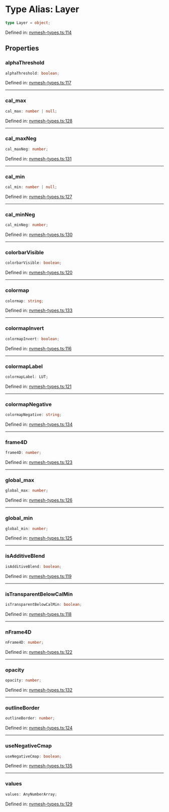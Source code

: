 # Type Alias: Layer

```ts
type Layer = object;
```

Defined in: [nvmesh-types.ts:114](https://github.com/thewtex/niivue/blob/main/packages/niivue/src/nvmesh-types.ts#L114)

## Properties

### alphaThreshold

```ts
alphaThreshold: boolean;
```

Defined in: [nvmesh-types.ts:117](https://github.com/thewtex/niivue/blob/main/packages/niivue/src/nvmesh-types.ts#L117)

---

### cal_max

```ts
cal_max: number | null;
```

Defined in: [nvmesh-types.ts:128](https://github.com/thewtex/niivue/blob/main/packages/niivue/src/nvmesh-types.ts#L128)

---

### cal_maxNeg

```ts
cal_maxNeg: number;
```

Defined in: [nvmesh-types.ts:131](https://github.com/thewtex/niivue/blob/main/packages/niivue/src/nvmesh-types.ts#L131)

---

### cal_min

```ts
cal_min: number | null;
```

Defined in: [nvmesh-types.ts:127](https://github.com/thewtex/niivue/blob/main/packages/niivue/src/nvmesh-types.ts#L127)

---

### cal_minNeg

```ts
cal_minNeg: number;
```

Defined in: [nvmesh-types.ts:130](https://github.com/thewtex/niivue/blob/main/packages/niivue/src/nvmesh-types.ts#L130)

---

### colorbarVisible

```ts
colorbarVisible: boolean;
```

Defined in: [nvmesh-types.ts:120](https://github.com/thewtex/niivue/blob/main/packages/niivue/src/nvmesh-types.ts#L120)

---

### colormap

```ts
colormap: string;
```

Defined in: [nvmesh-types.ts:133](https://github.com/thewtex/niivue/blob/main/packages/niivue/src/nvmesh-types.ts#L133)

---

### colormapInvert

```ts
colormapInvert: boolean;
```

Defined in: [nvmesh-types.ts:116](https://github.com/thewtex/niivue/blob/main/packages/niivue/src/nvmesh-types.ts#L116)

---

### colormapLabel

```ts
colormapLabel: LUT;
```

Defined in: [nvmesh-types.ts:121](https://github.com/thewtex/niivue/blob/main/packages/niivue/src/nvmesh-types.ts#L121)

---

### colormapNegative

```ts
colormapNegative: string;
```

Defined in: [nvmesh-types.ts:134](https://github.com/thewtex/niivue/blob/main/packages/niivue/src/nvmesh-types.ts#L134)

---

### frame4D

```ts
frame4D: number;
```

Defined in: [nvmesh-types.ts:123](https://github.com/thewtex/niivue/blob/main/packages/niivue/src/nvmesh-types.ts#L123)

---

### global_max

```ts
global_max: number;
```

Defined in: [nvmesh-types.ts:126](https://github.com/thewtex/niivue/blob/main/packages/niivue/src/nvmesh-types.ts#L126)

---

### global_min

```ts
global_min: number;
```

Defined in: [nvmesh-types.ts:125](https://github.com/thewtex/niivue/blob/main/packages/niivue/src/nvmesh-types.ts#L125)

---

### isAdditiveBlend

```ts
isAdditiveBlend: boolean;
```

Defined in: [nvmesh-types.ts:119](https://github.com/thewtex/niivue/blob/main/packages/niivue/src/nvmesh-types.ts#L119)

---

### isTransparentBelowCalMin

```ts
isTransparentBelowCalMin: boolean;
```

Defined in: [nvmesh-types.ts:118](https://github.com/thewtex/niivue/blob/main/packages/niivue/src/nvmesh-types.ts#L118)

---

### nFrame4D

```ts
nFrame4D: number;
```

Defined in: [nvmesh-types.ts:122](https://github.com/thewtex/niivue/blob/main/packages/niivue/src/nvmesh-types.ts#L122)

---

### opacity

```ts
opacity: number;
```

Defined in: [nvmesh-types.ts:132](https://github.com/thewtex/niivue/blob/main/packages/niivue/src/nvmesh-types.ts#L132)

---

### outlineBorder

```ts
outlineBorder: number;
```

Defined in: [nvmesh-types.ts:124](https://github.com/thewtex/niivue/blob/main/packages/niivue/src/nvmesh-types.ts#L124)

---

### useNegativeCmap

```ts
useNegativeCmap: boolean;
```

Defined in: [nvmesh-types.ts:135](https://github.com/thewtex/niivue/blob/main/packages/niivue/src/nvmesh-types.ts#L135)

---

### values

```ts
values: AnyNumberArray;
```

Defined in: [nvmesh-types.ts:129](https://github.com/thewtex/niivue/blob/main/packages/niivue/src/nvmesh-types.ts#L129)

